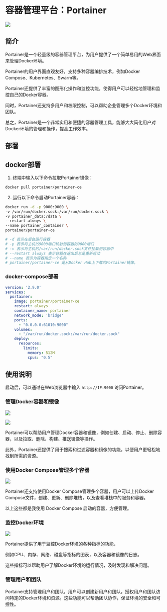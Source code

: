 # 容器管理平台：Portainer

![](https://github.com/danielchan-25/Mind-Palace/blob/main/ServicesVirtualization/img/Portainer-1.png)

## 简介
Portainer是一个轻量级的容器管理平台，为用户提供了一个简单易用的Web界面来管理Docker环境。

Portainer的用户界面直观友好，支持多种容器编排技术，例如Docker Compose、Kubernetes、Swarm等。

Portainer还提供了丰富的图形化操作和监控功能，使得用户可以轻松地管理和监控自己的Docker容器。

同时，Portainer还支持多用户和权限控制，可以帮助企业管理多个Docker环境和团队。

总之，Portainer是一个非常实用和便捷的容器管理工具，能够大大简化用户对Docker环境的管理和操作，提高工作效率。
## 部署
## docker部署

1. 终端中输入以下命令拉取Portainer镜像：
```bash
docker pull portainer/portainer-ce
```

2. 运行以下命令启动Portainer容器：

```bash
docker run -d -p 9000:9000 \
-v /var/run/docker.sock:/var/run/docker.sock \
-v portainer_data:/data \
--restart always \
--name portainer_container \
portainer/portainer-ce

# -d 表示在后台运行容器
# -p 表示将主机的9000端口映射到容器的9000端口
# -v 表示将主机的/var/run/docker.sock文件挂载到容器中
# --restart always 表示容器在退出后总是重新启动
# --name 表示为容器指定一个名称
# portainer/portainer-ce 是从Docker Hub上下载的Portainer镜像。
```

### docker-compose部署
```yml
version: '2.9.0'
services:
  portainer:
    image: portainer/portainer-ce
    restart: always
    container_name: portainer
    network_mode: 'bridge'
    ports:
      - "0.0.0.0:61010:9000"
    volumes:
      - "/var/run/docker.sock:/var/run/docker.sock"
    deploy:
      resources:
        limits:
          memory: 512M
          cpus: "0.5"
```

## 使用说明
启动后，可以通过在Web浏览器中输入 `http://IP:9000` 访问Portainer。

### 管理Docker容器和镜像

![](https://github.com/danielchan-25/Mind-Palace/blob/main/ServicesVirtualization/img/Portainer-2.png)

![](https://github.com/danielchan-25/Mind-Palace/blob/main/ServicesVirtualization/img/Portainer-3.png)

Portainer可以帮助用户管理Docker容器和镜像，例如创建、启动、停止、删除容器，以及拉取、删除、构建、推送镜像等操作。

此外，Portainer还提供了用于搜索和过滤容器和镜像的功能，以便用户更轻松地找到所需的资源。

### 使用Docker Compose管理多个容器

![](https://github.com/danielchan-25/Mind-Palace/blob/main/ServicesVirtualization/img/Portainer-4.png)

Portainer还支持使用Docker Compose管理多个容器，用户可以上传Docker Compose文件，创建、更新、删除堆栈，以及查看堆栈中的服务和容器。

以上这些都是我使用 Docker Compose 启动的容器，方便管理。

### 监控Docker环境

![](https://github.com/danielchan-25/Mind-Palace/blob/main/ServicesVirtualization/img/Portainer-5.png)

Portainer提供了用于监控Docker环境的各种指标的功能，

例如CPU、内存、网络、磁盘等指标的图表，以及容器和镜像的日志。

这些指标可以帮助用户了解Docker环境的运行情况，及时发现和解决问题。

### 管理用户和团队

Portainer支持管理用户和团队，用户可以创建新用户和团队，授权用户和团队访问特定的Docker环境和资源。这些功能可以帮助团队协作，保证环境的安全和可控性。